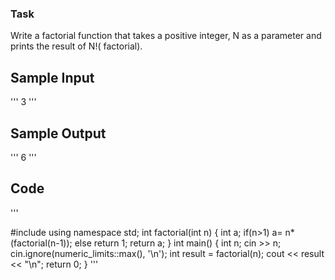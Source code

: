 ### Task 
Write a factorial function that takes a positive integer, N  as a parameter and prints the result of  N!( factorial).

## Sample Input
'''
3
'''
## Sample Output
'''
6
'''
## Code

'''

#include <iostream>
using namespace std;
int factorial(int n) 
{
    int a;
    if(n>1)
     a= n*(factorial(n-1));
    else 
        return 1; 
    return a;
}
int main()
{
    int n;
    cin >> n;
    cin.ignore(numeric_limits<streamsize>::max(), '\n');
    int result = factorial(n);
    cout << result << "\n";
    return 0;
}
'''
